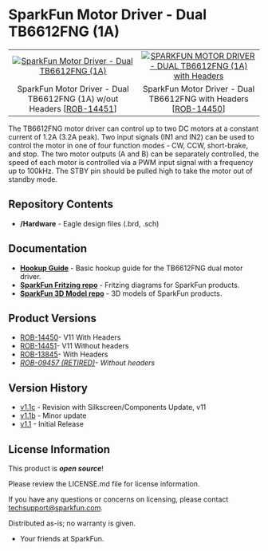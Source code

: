 SparkFun Motor Driver - Dual TB6612FNG (1A)
========================================

<table class="table table-hover table-striped table-bordered">
  <tr align="center">
   <td><a href="https://cdn.sparkfun.com/assets/parts/1/2/4/8/4/14451-01.jpg"><img src="https://cdn.sparkfun.com/assets/parts/1/2/4/8/4/14451-01.jpg" alt="SparkFun Motor Driver - Dual TB6612FNG (1A)"></a></td>
   <td><a href="https://cdn.sparkfun.com/assets/parts/1/2/4/8/2/14450a-01.jpg"><img src="https://cdn.sparkfun.com/assets/parts/1/2/4/8/2/14450a-01.jpg" alt="SPARKFUN MOTOR DRIVER - DUAL TB6612FNG (1A) with Headers"></a></td>
  </tr>
  <tr align="center">
    <td>SparkFun Motor Driver - Dual TB6612FNG (1A) w/out Headers [<a href="https://www.sparkfun.com/products/14451">ROB-14451</a>]</td>
    <td>SparkFun Motor Driver - Dual TB6612FNG with Headers [<a href="https://www.sparkfun.com/products/14450">ROB-14450</a>]</td>
  </tr>
</table>

The TB6612FNG motor driver can control up to two DC motors at a constant current of 1.2A (3.2A peak). Two input signals (IN1 and IN2) can be used to control the motor in one of four function modes - CW, CCW, short-brake, and stop. The two motor outputs (A and B) can be separately controlled, the speed of each motor is controlled via a PWM input signal with a frequency up to 100kHz. The STBY pin should be pulled high to take the motor out of standby mode.

Repository Contents
-------------------

* **/Hardware** - Eagle design files (.brd, .sch)

Documentation
--------------

* **[Hookup Guide](https://learn.sparkfun.com/tutorials/tb6612fng-hookup-guide)** - Basic hookup guide for the TB6612FNG dual motor driver.
* **[SparkFun Fritzing repo](https://github.com/sparkfun/Fritzing_Parts)** - Fritzing diagrams for SparkFun products.
* **[SparkFun 3D Model repo](https://github.com/sparkfun/3D_Models)** - 3D models of SparkFun products. 

Product Versions
----------------
* [ROB-14450](https://www.sparkfun.com/products/14450)- V11 With Headers
* [ROB-14451](https://www.sparkfun.com/products/14451)- V11 Without headers
* [ROB-13845](https://www.sparkfun.com/products/13845)- With Headers
* *[ROB-09457 (RETIRED)](https://www.sparkfun.com/products/retired/9457)- Without headers*

Version History
---------------
* [v1.1c](https://github.com/sparkfun/Motor_Driver-Dual_TB6612FNG/releases/tag/V_1.1c) - Revision with Silkscreen/Components Update, v11
* [v1.1b](https://github.com/sparkfun/Motor_Driver-Dual_TB6612FNG/releases/tag/V_1.1b) - Minor update
* [v1.1](https://github.com/sparkfun/Motor_Driver-Dual_TB6612FNG/releases/tag/V_1.1) - Initial Release 

License Information
-------------------

This product is _**open source**_! 

Please review the LICENSE.md file for license information. 

If you have any questions or concerns on licensing, please contact techsupport@sparkfun.com.

Distributed as-is; no warranty is given.

- Your friends at SparkFun.

_<COLLABORATION CREDIT>_

